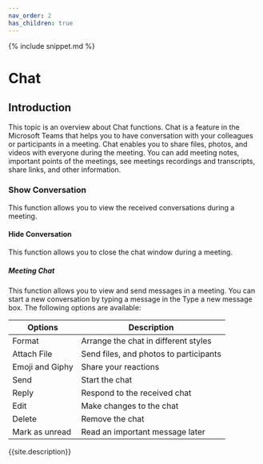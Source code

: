 ```yaml
---
nav_order: 2
has_children: true
---
```



{% include snippet.md %}

# Chat

## Introduction
This topic is an overview about Chat functions. Chat is a feature in the Microsoft Teams that helps you to have conversation with your colleagues or participants in a meeting. Chat enables you to share files, photos, and videos with everyone during the meeting. You can add meeting notes, important points of the meetings, see meetings recordings and transcripts, share links, and other information. 

### Show Conversation 
This function allows you to view the received conversations during a meeting.
#### Hide Conversation
This function allows you to close the chat window during a meeting. 

##### Meeting Chat
This function allows you to view and send messages in a meeting. You can start a new conversation by typing a message in the Type a new message box. The following options are available:

|Options | Description |
|--------|-------------|
|Format |Arrange the chat in different styles |
|Attach File |Send files, and photos to participants|
|Emoji and Giphy |Share your reactions|
|Send| Start the chat |
|Reply |Respond to the received chat |
|Edit |Make changes to the chat|
|Delete|Remove the chat|
|Mark as unread|Read an important message later |

{{site.description}}


